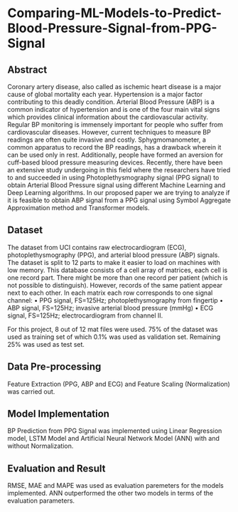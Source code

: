 # Comparing-ML-Models-to-Predict-Blood-Pressure-Signal-from-PPG-Signal
## Abstract
Coronary artery disease, also called as ischemic heart disease is a major cause of global mortality each year. Hypertension is a major factor contributing to this deadly condition. Arterial Blood Pressure (ABP) is a common indicator of hypertension and is one of the four main vital signs which provides clinical information about the cardiovascular activity. Regular BP monitoring is immensely important for people who suffer from cardiovascular diseases. However, current techniques to measure BP readings are often quite invasive and costly. Sphygmomanometer, a common apparatus to record the BP readings, has a drawback wherein it can be used only in rest. Additionally, people have formed an aversion for cuff-based blood pressure measuring devices. Recently, there have been an extensive study undergoing in this field where the researchers have tried to and succeeded in using Photoplethysmography signal (PPG signal) to obtain Arterial Blood Pressure signal using different Machine Learning and Deep Learning algorithms. In our proposed paper we are trying to analyze if it is feasible to obtain ABP signal from a PPG signal using Symbol Aggregate Approximation method and Transformer models. 

## Dataset
The dataset from UCI contains raw electrocardiogram (ECG), photoplethysmography (PPG), and arterial blood pressure (ABP) signals. The dataset is split to 12 parts to make it easier to load on machines with low memory. This database consists of a cell array of matrices, each cell is one record part. There might be more than one record per patient (which is not possible to distinguish). However, records of the same patient appear next to each other.
In each matrix each row corresponds to one signal channel:
•	PPG signal, FS=125Hz; photoplethysmography from fingertip
•	ABP signal, FS=125Hz; invasive arterial blood pressure (mmHg)
•	ECG signal, FS=125Hz; electrocardiogram from channel II.

For this project, 8 out of 12 mat files were used. 75% of the dataset was used as training set of which 0.1% was used as validation set. Remaining 25% was used as test set.

## Data Pre-processing
Feature Extraction (PPG, ABP and ECG) and Feature Scaling (Normalization) was carried out.

## Model Implementation
BP Prediction from PPG Signal was implemented using Linear Regression model, LSTM Model and Artificial Neural Network Model (ANN) with and without Normalization.

## Evaluation and Result
RMSE, MAE and MAPE was used as evaluation paremeters for the models implemented. ANN outperformed the other two models in terms of the evaluation parameters.
